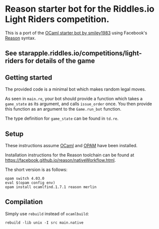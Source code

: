# Reason starter bot for the Riddles.io Light Riders competition.

This is a port of the [OCaml starter bot by smiley1983](https://github.com/smiley1983/lightriders-ocaml-starter) using
Facebook's [Reason](https://facebook.github.io/reason/index.html) syntax.

See starapple.riddles.io/competitions/light-riders for details of the game
--------------------------------------------------------------------------

## Getting started

The provided code is a minimal bot which makes random legal moves.

As seen in `main.re`, your bot should provide a function which takes a
`game_state` as its argument, and calls `issue_order` once. You then provide
this function as an argument to the `Game.run_bot` function.

The type definition for `game_state` can be found in  `td.re`.

## Setup

These instructions assume [OCaml](https://ocaml.org/docs/install.html) and [OPAM](https://opam.ocaml.org/doc/Install.html) have been installed.

Installation instructions for the Reason toolchain can be found at https://facebook.github.io/reason/nativeWorkflow.html.

The short version is as follows:

```
opam switch 4.03.0
eval $(opam config env)
opam install ocamlfind.1.7.1 reason merlin
```

## Compilation

Simply use `rebuild` instead of `ocamlbuild`:

```
rebuild -lib unix -I src main.native
```
